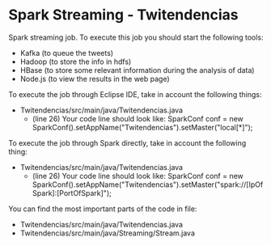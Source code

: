 # Spark Streaming - Twitendencias

Spark streaming job. To execute this job you should start the following tools:
  - Kafka (to queue the tweets)
  - Hadoop (to store the info in hdfs)
  - HBase (to store some relevant information during the analysis of data)
  - Node.js (to view the results in the web page)

To execute the job through Eclipse IDE, take in account the following things:
  - Twitendencias/src/main/java/Twitendencias.java
    - (line 26) Your code line should look like: SparkConf conf = new SparkConf().setAppName("Twitendencias").setMaster("local[*]");

To execute the job through Spark directly, take in account the following thing:
  - Twitendencias/src/main/java/Twitendencias.java
    - (line 26) Your code line should look like: SparkConf conf = new SparkConf().setAppName("Twitendencias").setMaster("spark://[IpOfSpark]:[PortOfSpark]");

You can find the most important parts of the code in file: 
  - Twitendencias/src/main/java/Twitendencias.java
  - Twitendencias/src/main/java/Streaming/Stream.java

